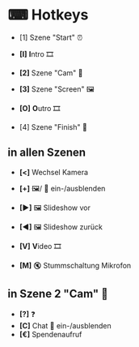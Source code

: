 # ⌨ Hotkeys

* [1] Szene "Start" ⏰

* **[I]** **I**ntro 🎞
* **[2]** Szene "Cam" 🎥
* **[3]** Szene "Screen" 🖼
* **[O]** **O**utro 🎞

* [4] Szene "Finish" 🏁

## in allen Szenen
* **[<]** Wechsel Kamera
* **[+]** 🖼/ 🎥 ein-/ausblenden

* **[▶]** 🖼 Slideshow vor 
* **[◀]** 🖼 Slideshow zurück

* **[V]** **V**ideo 🎞

* **[M]** 🔇 Stummschaltung Mikrofon

## in Szene 2 "Cam" 🎥
* **[?]** ❓
* **[C]** Chat 💬 ein-/ausblenden
* **[€]** Spendenaufruf
